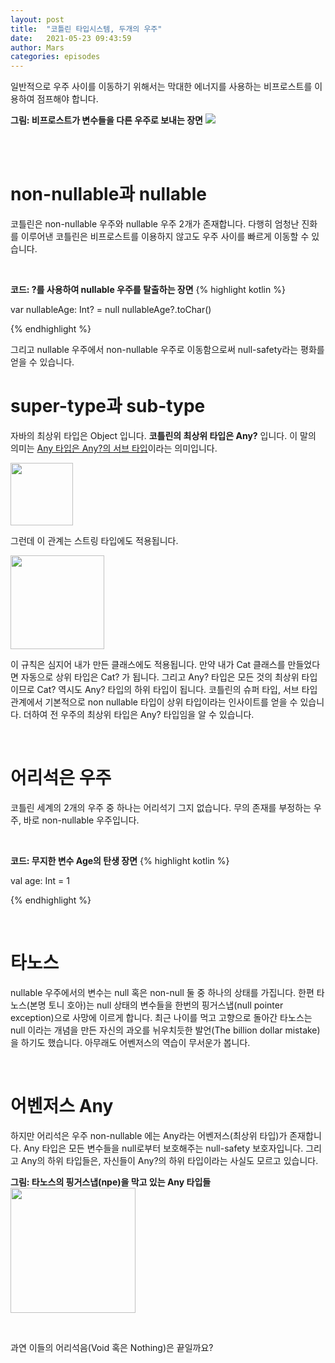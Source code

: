 ```yaml
---
layout: post
title:  "코틀린 타입시스템, 두개의 우주"
date:   2021-05-23 09:43:59
author: Mars
categories: episodes
---
```


  
일반적으로 우주 사이를 이동하기 위해서는 막대한 에너지를 사용하는 비프로스트를 이용하여 점프해야 합니다.

**그림: 비프로스트가 변수들을 다른 우주로 보내는 장면**
<img src="https://miro.medium.com/max/500/0*mm6Xj-kaBsJATUX9">

<br /><br />

# non-nullable과 nullable
코틀린은 non-nullable 우주와 nullable 우주 2개가 존재합니다. 다행히 엄청난 진화를 이루어낸 코틀린은 비프로스트를 이용하지 않고도 우주 사이를 빠르게 이동할 수 있습니다.

<br />

**코드: ?를 사용하여 nullable 우주를 탈출하는 장면**
{% highlight kotlin %}


var nullableAge: Int? = null
nullableAge?.toChar()


{% endhighlight %}

그리고 nullable 우주에서 non-nullable 우주로 이동함으로써 null-safety라는 평화를 얻을 수 있습니다.



# super-type과 sub-type
자바의 최상위 타입은 Object 입니다. **코틀린의 최상위 타입은 Any?** 입니다. 이 말의 의미는 <u>Any 타입은 Any?의 서브 타입</u>이라는 의미입니다.

<img src="https://miro.medium.com/max/129/0*4cfsgakE87aFmIQm" width="100px" style="width:100px">

그런데 이 관계는 스트링 타입에도 적용됩니다.

<img src="https://miro.medium.com/max/210/0*eK2eXZ2X_0-s7g_7" width="150px" style="width:150px">

이 규칙은 심지어 내가 만든 클래스에도 적용됩니다. 만약 내가 Cat 클래스를 만들었다면 자동으로 상위 타입은 Cat? 가 됩니다. 그리고 Any? 타입은 모든 것의 최상위 타입이므로 Cat? 역시도 Any? 타입의 하위 타입이 됩니다.
코틀린의 슈퍼 타입, 서브 타입 관계에서 기본적으로 non nullable 타입이 상위 타입이라는 인사이트를 얻을 수 있습니다. 더하여 전 우주의 최상위 타입은 Any? 타입임을 알 수 있습니다.

<br />

# 어리석은 우주
코틀린 세계의 2개의 우주 중 하나는 어리석기 그지 없습니다. 무의 존재를 부정하는 우주, 바로 non-nullable 우주입니다.

<br />

**코드: 무지한 변수 Age의 탄생 장면**
{% highlight kotlin %}

val age: Int = 1

{% endhighlight %}

<br />

# 타노스
nullable 우주에서의 변수는 null 혹은 non-null 둘 중 하나의 상태를 가집니다.
한편 타노스(본명 토니 호아)는 null 상태의 변수들을 한번의 핑거스냅(null pointer exception)으로 사망에 이르게 합니다. 최근 나이를 먹고 고향으로 돌아간 타노스는 null 이라는 개념을 만든 자신의 과오를 뉘우치듯한 발언(The billion dollar mistake)을 하기도 했습니다. 아무래도 어벤저스의 역습이 무서운가 봅니다.

<br />

# 어벤저스 Any
하지만 어리석은 우주 non-nullable 에는 Any라는 어벤저스(최상위 타입)가 존재합니다. Any 타입은 모든 변수들을 null로부터 보호해주는 null-safety 보호자입니다. 그리고 Any의 하위 타입들은, 자신들이 Any?의 하위 타입이라는 사실도 모르고 있습니다.
<br />

**그림: 타노스의 핑거스냅(npe)을 막고 있는 Any 타입들**
<img src="https://miro.medium.com/max/664/0*V-Yzh_-bB4FlmY45" width="200" style="width:200px">

<br />  
   
과연 이들의 어리석음(Void 혹은 Nothing)은 끝일까요?






